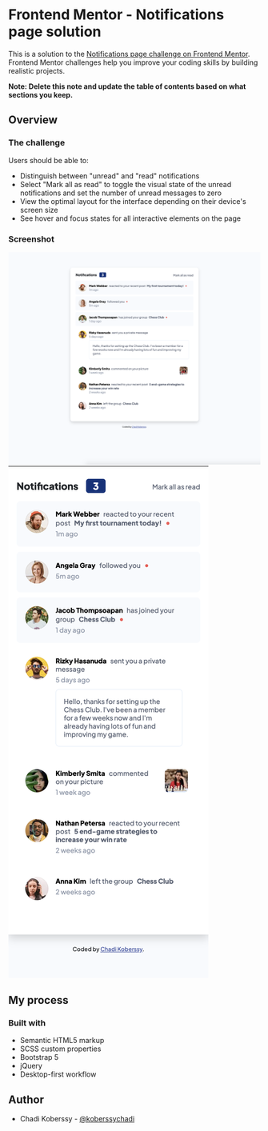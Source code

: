 # Frontend Mentor - Notifications page solution

This is a solution to the [Notifications page challenge on Frontend Mentor](https://www.frontendmentor.io/challenges/notifications-page-DqK5QAmKbC). Frontend Mentor challenges help you improve your coding skills by building realistic projects. 

**Note: Delete this note and update the table of contents based on what sections you keep.**

## Overview

### The challenge

Users should be able to:

- Distinguish between "unread" and "read" notifications
- Select "Mark all as read" to toggle the visual state of the unread notifications and set the number of unread messages to zero
- View the optimal layout for the interface depending on their device's screen size
- See hover and focus states for all interactive elements on the page

### Screenshot

![](./solution-screenshots/desktop-view.png)
![](./solution-screenshots/mobile-view.png)


## My process

### Built with

- Semantic HTML5 markup
- SCSS custom properties
- Bootstrap 5
- jQuery
- Desktop-first workflow


## Author

- Chadi Koberssy - [@koberssychadi](https://www.frontendmentor.io/profile/koberssychadi)

